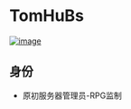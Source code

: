 # TomHuBs

<a href="https://ibb.co/r7gmHM8"><img src="https://i.ibb.co/p0gxdZV/image.png" alt="image" border="0"></a>
## 身份
* 原初服务器管理员-RPG监制
